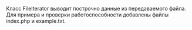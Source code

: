 Класс FileIterator выводит построчно данные из передаваемого файла.
Для примера и проверки работоспособности добавлены файлы index.php и example.txt.
